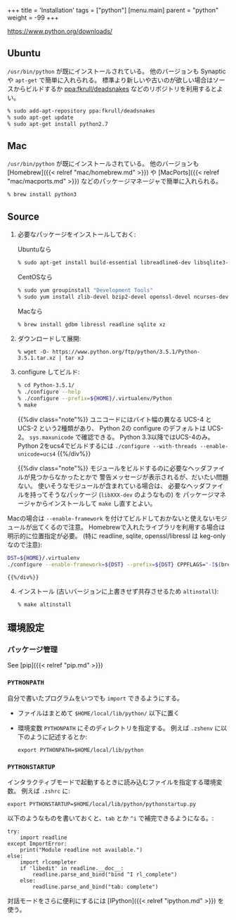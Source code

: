 +++
title = 'Installation'
tags = ["python"]
[menu.main]
  parent = "python"
  weight = -99
+++

<https://www.python.org/downloads/>

## Ubuntu

`/usr/bin/python` が既にインストールされている。
他のバージョンも Synaptic や `apt-get` で簡単に入れられる。
標準より新しいや古いのが欲しい場合はソースからビルドするか
[ppa:fkrull/deadsnakes](https://launchpad.net/~fkrull/+archive/deadsnakes)
などのリポジトリを利用するとよい。
```sh
% sudo add-apt-repository ppa:fkrull/deadsnakes
% sudo apt-get update
% sudo apt-get install python2.7
```

## Mac

`/usr/bin/python` が既にインストールされている。
他のバージョンも [Homebrew]({{< relref "mac/homebrew.md" >}}) や
[MacPorts]({{< relref "mac/macports.md" >}})
などのパッケージマネージャで簡単に入れられる。
```sh
% brew install python3
```

## Source

1.  必要なパッケージをインストールしておく:

    Ubuntuなら
    ```sh
    % sudo apt-get install build-essential libreadline6-dev libsqlite3-dev libgdbm-dev zlib1g-dev libbz2-dev liblzma-dev
    ```

    CentOSなら
    ```sh
    % sudo yum groupinstall "Development Tools"
    % sudo yum install zlib-devel bzip2-devel openssl-devel ncurses-devel sqlite-devel readline-devel gdbm-devel xz-devel
    ```

    Macなら
    ```sh
    % brew install gdbm libressl readline sqlite xz
    ```

2.  ダウンロードして展開:

        % wget -O- https://www.python.org/ftp/python/3.5.1/Python-3.5.1.tar.xz | tar xJ

3.  configure してビルド:
    ```sh
    % cd Python-3.5.1/
    % ./configure --help
    % ./configure --prefix=${HOME}/.virtualenv/Python
    % make
    ```

    {{%div class="note"%}}
ユニコードにはバイト幅の異なる UCS-4 と UCS-2 という2種類があり、
Python 2の configure のデフォルトは UCS-2。
`sys.maxunicode` で確認できる。
Python 3.3以降ではUCS-4のみ。
Python 2をucs4でビルドするには
`./configure --with-threads --enable-unicode=ucs4`
    {{%/div%}}

    {{%div class="note"%}}
モジュールをビルドするのに必要なヘッダファイルが見つからなかったとかで
警告メッセージが表示されるが、だいたい問題ない。
使いそうなモジュールが含まれている場合は、
必要なヘッダファイルを持ってそうなパッケージ (`libXXX-dev` のようなもの) を
パッケージマネージャからインストールして `make` し直すとよい。

Macの場合は `--enable-framework`
を付けてビルドしておかないと使えないモジュールが出てくるので注意。
Homebrewで入れたライブラリを利用する場合は明示的に位置指定が必要。
(特に readline, sqlite, openssl/libressl は keg-only なので注意):

```sh
DST=${HOME}/.virtualenv
./configure --enable-framework=${DST} --prefix=${DST} CPPFLAGS="-I$(brew --prefix)/include -I$(brew --prefix)/opt/readline/include -I$(brew --prefix)/opt/sqlite/include -I$(brew --prefix)/opt/libressl/include" LDFLAGS="-L$(brew --prefix)/lib -L$(brew --prefix)/opt/readline/lib -L$(brew --prefix)/opt/sqlite/lib -L$(brew --prefix)/opt/libressl/lib"
```
    {{%/div%}}

4.  インストール
    (古いバージョンに上書きせず共存させるため `altinstall`):

        % make altinstall


## 環境設定

### パッケージ管理

See [pip]({{< relref "pip.md" >}})

### `PYTHONPATH`

自分で書いたプログラムをいつでも `import` できるようにする。

-   ファイルはまとめて `$HOME/local/lib/python/` 以下に置く
-   環境変数 `PYTHONPATH` にそのディレクトリを指定する。
    例えば `.zshenv` に以下のように記述するとか:

        export PYTHONPATH=$HOME/local/lib/python

### `PYTHONSTARTUP`

インタラクティブモードで起動するときに読み込むファイルを指定する環境変数。
例えば `.zshrc` に:

    export PYTHONSTARTUP=$HOME/local/lib/python/pythonstartup.py

以下のようなものを書いておくと、`tab` とか `^i` で補完できるようになる。:

    try:
        import readline
    except ImportError:
        print("Module readline not available.")
    else:
        import rlcompleter
        if 'libedit' in readline.__doc__:
            readline.parse_and_bind("bind ^I rl_complete")
        else:
            readline.parse_and_bind("tab: complete")

対話モードをさらに便利にするには [IPython]({{< relref "ipython.md" >}}) を使う。
